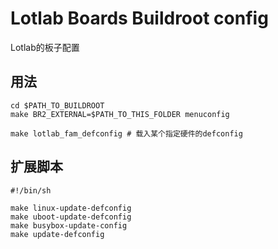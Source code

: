# Lotlab Boards Buildroot config

Lotlab的板子配置

## 用法

```
cd $PATH_TO_BUILDROOT
make BR2_EXTERNAL=$PATH_TO_THIS_FOLDER menuconfig

make lotlab_fam_defconfig # 载入某个指定硬件的defconfig
```

## 扩展脚本

```
#!/bin/sh

make linux-update-defconfig
make uboot-update-defconfig
make busybox-update-config
make update-defconfig
```
